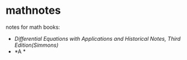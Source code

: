 # mathnotes
notes for math
books:
 - *Differential Equations with Applications and Historical Notes, Third Edition(Simmons)*
 - *A *